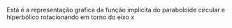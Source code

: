 Está é a representação grafica da função implicita do paraboloide circular e hiperbólico rotacionando em torno do eixo x
